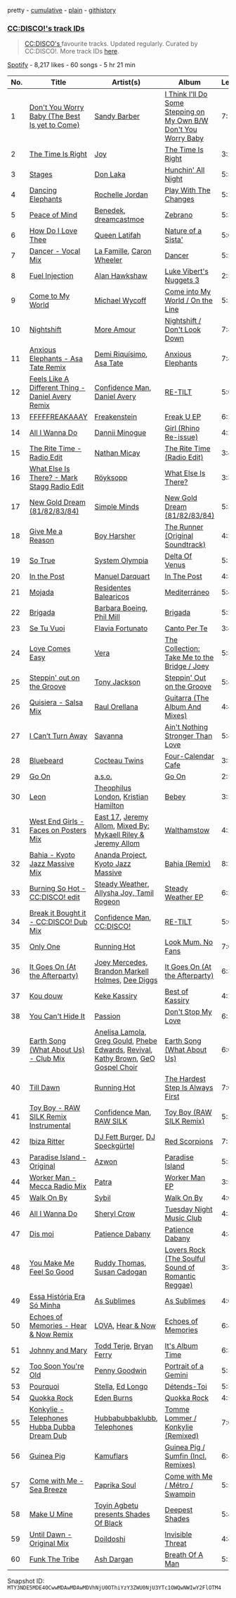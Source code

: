 pretty - [cumulative](/playlists/cumulative/37i9dQZF1DXd9gokF77pBJ.md) - [plain](/playlists/plain/37i9dQZF1DXd9gokF77pBJ) - [githistory](https://github.githistory.xyz/mackorone/spotify-playlist-archive/blob/main/playlists/plain/37i9dQZF1DXd9gokF77pBJ)

### [CC:DISCO!'s track IDs](https://open.spotify.com/playlist/37i9dQZF1DXd9gokF77pBJ)

> <a href="spotify:artist:37fxVoFAMzet5CiiDg7SL7">CC:DISCO's </a> favourite tracks\. Updated regularly\. Curated by CC:DISCO!\. More track IDs <a href="spotify:genre:track\_id">here</a>.

[Spotify](https://open.spotify.com/user/spotify) - 8,217 likes - 60 songs - 5 hr 21 min

| No. | Title | Artist(s) | Album | Length |
|---|---|---|---|---|
| 1 | [Don't You Worry Baby \(The Best Is yet to Come\)](https://open.spotify.com/track/6jg3qW3RAZEcQUeuff6RiG) | [Sandy Barber](https://open.spotify.com/artist/5smHFUSf9HBHBw8Ce0mh2s) | [I Think I'll Do Some Stepping on My Own B/W Don't You Worry Baby](https://open.spotify.com/album/64MOZaHY7xjXHdYed7eU1t) | 7:14 |
| 2 | [The Time Is Right](https://open.spotify.com/track/06IAXVDdjl2JHgHOoVzVG9) | [Joy](https://open.spotify.com/artist/4S7rljGywrEzPChY7XHLER) | [The Time Is Right](https://open.spotify.com/album/42Tq3LQmGWjCq5dkPQXmmg) | 3:25 |
| 3 | [Stages](https://open.spotify.com/track/4IJ3M8iAOJgvA9grJoCys1) | [Don Laka](https://open.spotify.com/artist/1pVB3hFHwbaa3CkI72nQfQ) | [Hunchin' All Night](https://open.spotify.com/album/7DQYEeeElfRlwjyjA1SVL1) | 5:55 |
| 4 | [Dancing Elephants](https://open.spotify.com/track/4EGz4rN8kpKF5mx5i0HHm1) | [Rochelle Jordan](https://open.spotify.com/artist/3MM3uKNdJbvefUael12dl3) | [Play With The Changes](https://open.spotify.com/album/5qJ0CnwfIUUgcKFdrjRP6v) | 5:18 |
| 5 | [Peace of Mind](https://open.spotify.com/track/01B8c1fCg84OAGjy3DyTd1) | [Benedek](https://open.spotify.com/artist/0VGUa1xtVL7g1srvyzbY7t), [dreamcastmoe](https://open.spotify.com/artist/05PeUup2zYw9VOGnaknbn9) | [Zebrano](https://open.spotify.com/album/2K7g3LpcZKPDusWTsZ1bgd) | 5:36 |
| 6 | [How Do I Love Thee](https://open.spotify.com/track/67DtvJpIeuAYuTr6BKHgeu) | [Queen Latifah](https://open.spotify.com/artist/5m7wCUhYhBh7A3A3YMxrbt) | [Nature of a Sista'](https://open.spotify.com/album/3Jt4VAHeS6qE9tmVrl5Byz) | 5:01 |
| 7 | [Dancer \- Vocal Mix](https://open.spotify.com/track/3fSFS8mA0bn5tysmddNZQw) | [La Famille](https://open.spotify.com/artist/0JydFhn1rNSTzrDZuZ98PN), [Caron Wheeler](https://open.spotify.com/artist/2RhMHmV21ZDcSGZ872U4ZY) | [Dancer](https://open.spotify.com/album/0wR3BVI2gBzo3SlGJvNHoW) | 5:26 |
| 8 | [Fuel Injection](https://open.spotify.com/track/3mjnC1wLLjX8pzQbv1IQgM) | [Alan Hawkshaw](https://open.spotify.com/artist/4xJbCqwNfYlbl8v026L24T) | [Luke Vibert's Nuggets 3](https://open.spotify.com/album/4XhHiKbo6yUr642e0GCrhK) | 2:50 |
| 9 | [Come to My World](https://open.spotify.com/track/5iLO42W37wwR15eVtbQxHV) | [Michael Wycoff](https://open.spotify.com/artist/03WrOkxi8Ktm2tBYI1Z7vV) | [Come into My World / On the Line](https://open.spotify.com/album/7eUzClku2HdVYIqkHpiJiz) | 5:16 |
| 10 | [Nightshift](https://open.spotify.com/track/6owXUyIRf9TghK1IQXUb1u) | [More Amour](https://open.spotify.com/artist/1C3kP4fY3Slqe9UuGzS1b3) | [Nightshift / Don't Look Down](https://open.spotify.com/album/1QYYUVvtBS3WYQSZhkgDJW) | 7:49 |
| 11 | [Anxious Elephants \- Asa Tate Remix](https://open.spotify.com/track/7zSYsueFjdppvkYdcguNCp) | [Demi Riquísimo](https://open.spotify.com/artist/1GIv2BGriYO1IdownXWWac), [Asa Tate](https://open.spotify.com/artist/2m6WH0HJcjDrjqEljgQQN7) | [Anxious Elephants](https://open.spotify.com/album/0u0rzxSzs2tcCFC0qOmgQA) | 7:41 |
| 12 | [Feels Like A Different Thing \- Daniel Avery Remix](https://open.spotify.com/track/1shRenemeWoKxg80q68ANm) | [Confidence Man](https://open.spotify.com/artist/0RwXnFrEoI8tltFvYpJgP6), [Daniel Avery](https://open.spotify.com/artist/1EULJuDFWpZ9xg4YwtUGGt) | [RE\-TILT](https://open.spotify.com/album/0zHWRMhq93EvXagIxc4IGb) | 5:03 |
| 13 | [FFFFFREAKAAAY](https://open.spotify.com/track/5MKPScNN7LWd3a40kk2EoW) | [Freakenstein](https://open.spotify.com/artist/7Bcfp0ViTMa6F4xedbUhun) | [Freak U EP](https://open.spotify.com/album/5NWxhmFUVG1kEXGxQ9HyrI) | 6:21 |
| 14 | [All I Wanna Do](https://open.spotify.com/track/38TLvvqAHWSNJtq4l09yfW) | [Dannii Minogue](https://open.spotify.com/artist/6XCS9JCn56Q252cMOTbeq6) | [Girl \(Rhino Re\-issue\)](https://open.spotify.com/album/70nzlIb5chg1iMGhh8Gd3S) | 4:29 |
| 15 | [The Rite Time \- Radio Edit](https://open.spotify.com/track/1FD1QJDanGbIvlzISHezws) | [Nathan Micay](https://open.spotify.com/artist/6U7MOIhacysUEnfJ41WfhC) | [The Rite Time \(Radio Edit\)](https://open.spotify.com/album/0ieNOineZMrDVzWV9iLPYC) | 3:49 |
| 16 | [What Else Is There? \- Mark Stagg Radio Edit](https://open.spotify.com/track/1pC0MvVlAALf3n9RlP975f) | [Röyksopp](https://open.spotify.com/artist/5nPOO9iTcrs9k6yFffPxjH) | [What Else Is There?](https://open.spotify.com/album/1FjqxFm7Fd4yB0UDHHH0KT) | 3:38 |
| 17 | [New Gold Dream \(81/82/83/84\)](https://open.spotify.com/track/7MhDU9xSWM1LPQGPFkAEJC) | [Simple Minds](https://open.spotify.com/artist/6hN9F0iuULZYWXppob22Aj) | [New Gold Dream \(81/82/83/84\)](https://open.spotify.com/album/6dn2O3un8SV0QZ421jDdEj) | 5:38 |
| 18 | [Give Me a Reason](https://open.spotify.com/track/0s1bzOaz2BgIbvYhwGwpmq) | [Boy Harsher](https://open.spotify.com/artist/4iom7VVRU6AHRIu1JUXpLG) | [The Runner \(Original Soundtrack\)](https://open.spotify.com/album/5dfc4xJu4rrdd7oufQu73H) | 4:25 |
| 19 | [So True](https://open.spotify.com/track/5iwS6u0zGbQkLFWXLGDr54) | [System Olympia](https://open.spotify.com/artist/2qtARFvBzCjOuGbXFAF0iX) | [Delta Of Venus](https://open.spotify.com/album/0rLjKe41TizBh87gtdbyQl) | 5:14 |
| 20 | [In the Post](https://open.spotify.com/track/0wfGxyRy073Lhr6tcWH4mF) | [Manuel Darquart](https://open.spotify.com/artist/0mumYdYeqKkr99t3iDEHGS) | [In The Post](https://open.spotify.com/album/6rRZkneJaw1HrlAeUMQOdv) | 4:32 |
| 21 | [Mojada](https://open.spotify.com/track/7KeU2lZdmzHgI5maPkfIc8) | [Residentes Balearicos](https://open.spotify.com/artist/1cOrrxnHshhMoDDdjBfPSG) | [Mediterráneo](https://open.spotify.com/album/7og32GZViYHNRYMhgFffBH) | 5:41 |
| 22 | [Brigada](https://open.spotify.com/track/5GDhxndpilh5O6BDNFwN6f) | [Barbara Boeing](https://open.spotify.com/artist/7uf1b4UI1VVKwwcQO0laWZ), [Phil Mill](https://open.spotify.com/artist/4dw0GyllDDJ5bY9SaGCw5E) | [Brigada](https://open.spotify.com/album/4SYy5FSilSqQRkWBrKzp9n) | 5:23 |
| 23 | [Se Tu Vuoi](https://open.spotify.com/track/0YDc4kVUW7J0Yr908XFEUa) | [Flavia Fortunato](https://open.spotify.com/artist/6u4qQuBV1wEiChGgPVT45f) | [Canto Per Te](https://open.spotify.com/album/2T4GTTm7POJdcUfRKn4EC1) | 3:40 |
| 24 | [Love Comes Easy](https://open.spotify.com/track/3ExcEpHblGcPikCpcgNNAB) | [Vera](https://open.spotify.com/artist/0FkJ8SID5QlL8bWQBMmtmh) | [The Collection: Take Me to the Bridge / Joey](https://open.spotify.com/album/6xVKvK1yeMBO4EhnY7gKwH) | 5:32 |
| 25 | [Steppin' out on the Groove](https://open.spotify.com/track/4QHFZhYuhKczwn0NGBFOcM) | [Tony Jackson](https://open.spotify.com/artist/5Y6G21rp2MNCIePfimbbyO) | [Steppin' Out on the Groove](https://open.spotify.com/album/0uPHY9BW2EAYtQq619slgu) | 5:49 |
| 26 | [Quisiera \- Salsa Mix](https://open.spotify.com/track/5GZE8TATkHhQKsqkjEt4aq) | [Raul Orellana](https://open.spotify.com/artist/6htHgk48aAS94faA48Jq3w) | [Guitarra \(The Album And Mixes\)](https://open.spotify.com/album/6rnVhXqN1pvdMqOxPdkioQ) | 4:42 |
| 27 | [I Can’t Turn Away](https://open.spotify.com/track/3mm0ZejN1arUzTmYEtpWeK) | [Savanna](https://open.spotify.com/artist/17M5hrxVWrmJTr1NlHlaKJ) | [Ain't Nothing Stronger Than Love](https://open.spotify.com/album/2B9lFGikDCPAInwRJOWbfe) | 5:46 |
| 28 | [Bluebeard](https://open.spotify.com/track/4kxpoNJE8r3LgsSzEqaEDU) | [Cocteau Twins](https://open.spotify.com/artist/5Wabl1lPdNOeIn0SQ5A1mp) | [Four\-Calendar Cafe](https://open.spotify.com/album/07poC3fOw5E0tAZ6Zc46AN) | 3:54 |
| 29 | [Go On](https://open.spotify.com/track/1vwzpWzUG5c8Hr36bu1Cbw) | [a.s.o.](https://open.spotify.com/artist/2a4fzfmDaQvYBhBR5hp2jj) | [Go On](https://open.spotify.com/album/6GZjGWlyqF0Pu6wI2SBDr1) | 2:52 |
| 30 | [Leon](https://open.spotify.com/track/4JMgp4eaUGnLFqZtSjCYB8) | [Theophilus London](https://open.spotify.com/artist/4EMtGVFvfCSrEmWaGV0roE), [Kristian Hamilton](https://open.spotify.com/artist/5N5Sh4gVdtIQU9uhwHUlN5) | [Bebey](https://open.spotify.com/album/31e6kRTlCq4KGjg3XA6m5K) | 3:56 |
| 31 | [West End Girls \- Faces on Posters Mix](https://open.spotify.com/track/7yEijwIT9WHKXH4YOb8E2F) | [East 17](https://open.spotify.com/artist/6lOC7lwSO1ql4Gc2Y3QObY), [Jeremy Allom](https://open.spotify.com/artist/2PFtUjgbzaDEEF0gSN6PsI), [Mixed By: Mykaell Riley & Jeremy Allom](https://open.spotify.com/artist/7fJkvrfbWiCiQEToPCkmn6) | [Walthamstow](https://open.spotify.com/album/5hVUeW05qGAIc1YA3h2Y7O) | 4:27 |
| 32 | [Bahia \- Kyoto Jazz Massive Mix](https://open.spotify.com/track/2uRoRLASdX1nOrwjziK98Q) | [Ananda Project](https://open.spotify.com/artist/5SMPsvWbnxL1B6SRIAn37c), [Kyoto Jazz Massive](https://open.spotify.com/artist/10Mz09DRdfsBvUVTUWiqIv) | [Bahia \(Remix\)](https://open.spotify.com/album/7MGsWVNSul0gtPEvMSnuLq) | 8:27 |
| 33 | [Burning So Hot \- CC:DISCO! edit](https://open.spotify.com/track/6vjdiWie9mPtBcU0Es2phq) | [Steady Weather](https://open.spotify.com/artist/250KDQoG6031aEecBnUlxu), [Allysha Joy, Tamil Rogeon](https://open.spotify.com/artist/59xReERk3oLEunXWWJE64F) | [Steady Weather EP](https://open.spotify.com/album/4JZ5AJNXYBEB1O26usPOhd) | 6:20 |
| 34 | [Break it Bought it \- CC:DISCO! Dub Mix](https://open.spotify.com/track/13Lmdx2WUYP7wUoQjGwLv5) | [Confidence Man](https://open.spotify.com/artist/0RwXnFrEoI8tltFvYpJgP6), [CC:DISCO!](https://open.spotify.com/artist/37fxVoFAMzet5CiiDg7SL7) | [RE\-TILT](https://open.spotify.com/album/0zHWRMhq93EvXagIxc4IGb) | 5:03 |
| 35 | [Only One](https://open.spotify.com/track/3cAGadn1zed1wIpyWoVmdn) | [Running Hot](https://open.spotify.com/artist/18QvrAlrBwNeoiAkXE1ikj) | [Look Mum\. No Fans](https://open.spotify.com/album/62ih8N2vpj8Rs51xzdlG1S) | 7:04 |
| 36 | [It Goes On \(At the Afterparty\)](https://open.spotify.com/track/3rwOXnsJIFelb2uEL6racm) | [Joey Mercedes](https://open.spotify.com/artist/54oBNihvb3acQd2WJCIYp4), [Brandon Markell Holmes](https://open.spotify.com/artist/49hxY3aryuNE1UJpuJ0YJf), [Dee Diggs](https://open.spotify.com/artist/3GrNYIRzpnrh3HltUMlMeg) | [It Goes On \(At the Afterparty\)](https://open.spotify.com/album/3sxf4PHUvea7auhbNUlMBh) | 6:32 |
| 37 | [Kou douw](https://open.spotify.com/track/5HAOxJgbPsOMCQqgi8GKMP) | [Keke Kassiry](https://open.spotify.com/artist/66DebSA3RyF7ReCpwfjHT8) | [Best of Kassiry](https://open.spotify.com/album/4pPTUTGJgdkAiEE1ALmQOs) | 4:25 |
| 38 | [You Can't Hide It](https://open.spotify.com/track/4JllN6LAth4uuFh7Xm84n9) | [Passion](https://open.spotify.com/artist/5YgczGESVzCXzvQN5E6n84) | [Don't Stop My Love](https://open.spotify.com/album/5JbkjdDWYlwxa2HV8N77Hp) | 6:13 |
| 39 | [Earth Song \(What About Us\) \- Club Mix](https://open.spotify.com/track/3fcpQwhkotcEzpzRZ6maMg) | [Anelisa Lamola](https://open.spotify.com/artist/4JQspweC9s9YK2H81Nylvi), [Greg Gould](https://open.spotify.com/artist/7scMWGksw0YUGUVuewfyJo), [Phebe Edwards](https://open.spotify.com/artist/5Phxu6UZtHHfEHNPDwyqpo), [Revival](https://open.spotify.com/artist/2PwQi1kdRI5FfS7Q5ukpxk), [Kathy Brown](https://open.spotify.com/artist/1dYwUvGX41uwyOuabIEJUq), [GeO Gospel Choir](https://open.spotify.com/artist/6hE7obcJBo7760EpnmhR1H) | [Earth Song \(What About Us\)](https://open.spotify.com/album/5TlJmOQSTdjLIcFcYFJJ5n) | 6:02 |
| 40 | [Till Dawn](https://open.spotify.com/track/17ssW5GFqQ3mF12GSydUzh) | [Running Hot](https://open.spotify.com/artist/18QvrAlrBwNeoiAkXE1ikj) | [The Hardest Step Is Always First](https://open.spotify.com/album/0CsdqUlzVU73nQrLImpemF) | 7:05 |
| 41 | [Toy Boy \- RAW SILK Remix Instrumental](https://open.spotify.com/track/4aEdlsxMHeHqKGpgGS1Xzm) | [Confidence Man](https://open.spotify.com/artist/0RwXnFrEoI8tltFvYpJgP6), [RAW SILK](https://open.spotify.com/artist/0TWVaByAXEDhyWrgP1w4iw) | [Toy Boy \(RAW SILK Remix\)](https://open.spotify.com/album/4EmJ6lt7c2D1xjgdu4FHvZ) | 5:24 |
| 42 | [Ibiza Ritter](https://open.spotify.com/track/64FtLRfjZFXzYQXLVfyYH1) | [DJ Fett Burger](https://open.spotify.com/artist/7yWrxpMXYe5naRQUVdSWoD), [DJ Speckgürtel](https://open.spotify.com/artist/5r1hN5elIQAsYHiQYUOdjm) | [Red Scorpions](https://open.spotify.com/album/5i1QNkN8oZzYzsRP6ve9kO) | 7:15 |
| 43 | [Paradise Island \- Original](https://open.spotify.com/track/6UTSeHhAQ8J2uQ7h2dqHP7) | [Azwon](https://open.spotify.com/artist/7bq3R6McfVToDTinPJWOqd) | [Paradise Island](https://open.spotify.com/album/4zakgzZMRJKaJ58awLRjq4) | 5:21 |
| 44 | [Worker Man \- Mecca Radio Mix](https://open.spotify.com/track/25UG07cTvHsMa8EGrBniNo) | [Patra](https://open.spotify.com/artist/4aIN2HphWosDXzCDUTgqWa) | [Worker Man EP](https://open.spotify.com/album/7BfZmDjxreB4HgdKlILGl7) | 3:57 |
| 45 | [Walk On By](https://open.spotify.com/track/2R0IB7ccOT9FGTF1J5cAZy) | [Sybil](https://open.spotify.com/artist/1EbIfIjVcauDatNO4vagL1) | [Walk On By](https://open.spotify.com/album/6IWU1ee0GMUnYrIFFbcbel) | 4:01 |
| 46 | [All I Wanna Do](https://open.spotify.com/track/3ZpQiJ78LKINrW9SQTgbXd) | [Sheryl Crow](https://open.spotify.com/artist/4TKTii6gnOnUXQHyuo9JaD) | [Tuesday Night Music Club](https://open.spotify.com/album/7dC6axVAeBDpRMmNtRbpwU) | 4:32 |
| 47 | [Dis moi](https://open.spotify.com/track/4JPhYQpcVWIobC69sYlIYu) | [Patience Dabany](https://open.spotify.com/artist/0I4hm86r145kyusXtEIqSL) | [Patience Dabany](https://open.spotify.com/album/5sdH6ENnkoxZU2KUZVH9UG) | 4:46 |
| 48 | [You Make Me Feel So Good](https://open.spotify.com/track/1G2FFbirgWqUQJxuGstt9e) | [Ruddy Thomas](https://open.spotify.com/artist/079H2w6aQufE4WqzL73I64), [Susan Cadogan](https://open.spotify.com/artist/02CDSrcHflWRx5Wj7RMoB3) | [Lovers Rock \(The Soulful Sound of Romantic Reggae\)](https://open.spotify.com/album/3GUbXnyMM1mb9JM4XNe3hw) | 3:40 |
| 49 | [Essa História Era Só Minha](https://open.spotify.com/track/2ZUXu4GEC0X3HfZerdIkY8) | [As Sublimes](https://open.spotify.com/artist/5IwNtKoJGwuNOSX7PxoMq1) | [As Sublimes](https://open.spotify.com/album/6T2WRxTf2THIPYSETc7LOG) | 4:07 |
| 50 | [Echoes of Memories \- Hear & Now Remix](https://open.spotify.com/track/6Liyo6T5Z39p6arJ4sQ1GQ) | [LOVA](https://open.spotify.com/artist/1eEowC9PRKVjX0ZnyiTWgw), [Hear & Now](https://open.spotify.com/artist/3YQwxKTjtAELAeGeqY4HgJ) | [Echoes of Memories](https://open.spotify.com/album/3a0obSJPi6fR4KwFU73veD) | 6:41 |
| 51 | [Johnny and Mary](https://open.spotify.com/track/4DpDrLYI6CQIYw1VFeBR4o) | [Todd Terje](https://open.spotify.com/artist/49gaZqfow2v8EEQmjGyEIw), [Bryan Ferry](https://open.spotify.com/artist/5RNFFojXkPRmlJZIwXeKQC) | [It's Album Time](https://open.spotify.com/album/058No4Kiz8r284NwzBSBC2) | 6:32 |
| 52 | [Too Soon You're Old](https://open.spotify.com/track/0xoQ94UXapKcxoJoT0U2yj) | [Penny Goodwin](https://open.spotify.com/artist/3U2DfAQbDTbPbbgFoqqxeX) | [Portrait of a Gemini](https://open.spotify.com/album/7zar80bvYKkJGWvfi6oPiX) | 5:16 |
| 53 | [Pourquoi](https://open.spotify.com/track/1pd0CVkbOs0raP7B4bfRb9) | [Stella](https://open.spotify.com/artist/5w3hiAOQKr9glXE15H4A6e), [Ed Longo](https://open.spotify.com/artist/3nqWfkB8tEeGxqYgwzg6U4) | [Détends\-Toi](https://open.spotify.com/album/6OlWZuO3iT7RbhcmqPCbCK) | 5:31 |
| 54 | [Quokka Rock](https://open.spotify.com/track/1Xjs4ngq7AxQqtSeMQcfJE) | [Eden Burns](https://open.spotify.com/artist/6lItMkb0pYOU1DvFUWgYo2) | [Quokka Rock](https://open.spotify.com/album/56BBnq0Ay0sdVtN4Zi9vXt) | 4:59 |
| 55 | [Konkylie \- Telephones Hubba Dubba Dream Dub](https://open.spotify.com/track/2R7fsx79N5AchcThzaShpK) | [Hubbabubbaklubb](https://open.spotify.com/artist/7HgA0wYq2OBe9ac7awv1Jq), [Telephones](https://open.spotify.com/artist/0A34lofieP2Nj3Gm2hb6pY) | [Tomme Lommer / Konkylie \(Remixed\)](https://open.spotify.com/album/2lOhvmjWgJyLtW1hH7M8F1) | 7:02 |
| 56 | [Guinea Pig](https://open.spotify.com/track/1CLdLGLFpR7FG44ie98gTe) | [Kamuflars](https://open.spotify.com/artist/25jF8ynO4bl3OS5H0VthLX) | [Guinea Pig / Sumfin \(Incl\. Remixes\)](https://open.spotify.com/album/5nxZXIpld3KQDdomN9WDhN) | 6:42 |
| 57 | [Come with Me \- Sea Breeze](https://open.spotify.com/track/3Xq4OujWDOtvPXKiPkKL5h) | [Paprika Soul](https://open.spotify.com/artist/6pSI968GeA8SPZPHf21ViT) | [Come with Me / Métro / Swampin](https://open.spotify.com/album/3DPB85yvvThrigMyxd1dI5) | 5:57 |
| 58 | [Make U Mine](https://open.spotify.com/track/4WcQVfB4lCmpopjKsDrV1D) | [Toyin Agbetu presents Shades Of Black](https://open.spotify.com/artist/4t6vRMAJ6i52YvoKJhrynb) | [Deepest Shades](https://open.spotify.com/album/5HPB9bXOPyyNMkml3ySivL) | 5:49 |
| 59 | [Until Dawn \- Original Mix](https://open.spotify.com/track/0K613P27zJ2GcJ4fM5Q2J4) | [Doildoshi](https://open.spotify.com/artist/286xMU6guFcghkncOEDcJH) | [Invisible Threat](https://open.spotify.com/album/6LWwyEmPZfHR5hh0qZVMKL) | 4:42 |
| 60 | [Funk The Tribe](https://open.spotify.com/track/6hjgXS8zDeaonIMlmtqZDj) | [Ash Dargan](https://open.spotify.com/artist/7uMdXW4knlRBzxIvzpyJby) | [Breath Of A Man](https://open.spotify.com/album/3nmqsQR4920MF39cgHx4ns) | 5:13 |

Snapshot ID: `MTY3NDE5MDE4OCwwMDAwMDAwMDVhNjU0OThiYzY3ZWU0NjU3YTc1OWQwNWIwY2FlOTM4`
